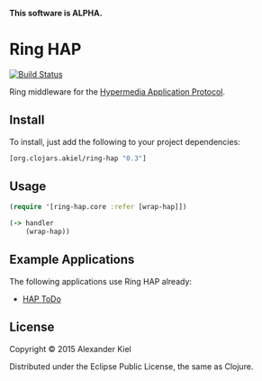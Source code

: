 __This software is ALPHA.__

# Ring HAP

[![Build Status](https://travis-ci.org/alexanderkiel/ring-hap.svg?branch=master)](https://travis-ci.org/alexanderkiel/ring-hap)

Ring middleware for the [Hypermedia Application Protocol][1].

## Install

To install, just add the following to your project dependencies:

```clojure
[org.clojars.akiel/ring-hap "0.3"]
```

## Usage

```clojure
(require '[ring-hap.core :refer [wrap-hap]])

(-> handler
    (wrap-hap))
```

## Example Applications
 
The following applications use Ring HAP already:

 * [HAP ToDo][2]

## License

Copyright © 2015 Alexander Kiel

Distributed under the Eclipse Public License, the same as Clojure.

[1]: <https://github.com/alexanderkiel/hap-spec>
[2]: <https://github.com/alexanderkiel/hap-todo>

